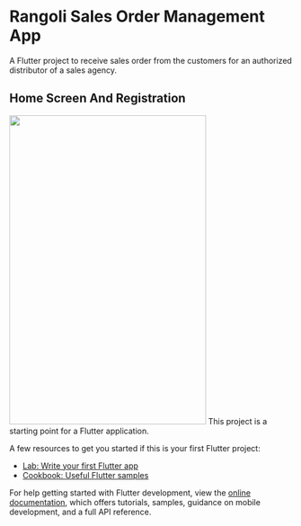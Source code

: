 # Rangoli Sales Order Management App

A Flutter project to receive sales order from the customers for an authorized distributor of a sales agency.

## Home Screen And Registration

<img src="/GIFs/Registration.mp4" width="350" height="550"/>
This project is a starting point for a Flutter application.

A few resources to get you started if this is your first Flutter project:

- [Lab: Write your first Flutter app](https://docs.flutter.dev/get-started/codelab)
- [Cookbook: Useful Flutter samples](https://docs.flutter.dev/cookbook)

For help getting started with Flutter development, view the
[online documentation](https://docs.flutter.dev/), which offers tutorials,
samples, guidance on mobile development, and a full API reference.
